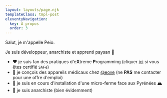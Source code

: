 ```yaml
---
layout: layouts/page.njk
templateClass: tmpl-post
eleventyNavigation:
  key: A propos
  order: 3
---
```


Salut, je m'appelle Peio.

Je suis développeur, anarchiste et apprenti paysan 🌱

 - ❤️ je suis fan des pratiques d'e**X**treme **P**rogramming (cliquer [ici](https://agilequittersmanifesto.org/) si vous êtes certifié `SAFe`)
 - 🔨 je conçois des appareils médicaux chez [@eove](http://eove.fr) (ne **PAS** me contacter pour une offre d'emploi)
 - 🌱 je suis en cours d'installation d'une micro-ferme face aux Pyrénées 🏔️
 - 🏴 je suis anarchiste (bien évidemment)


